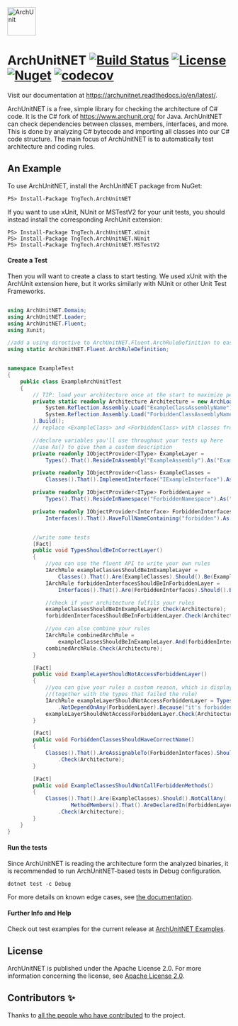 <img src="Logo/ArchUnitNET-Logo.png" height="64" alt="ArchUnit">

# ArchUnitNET [![Build Status](https://github.com/TNG/ArchUnitNET/actions/workflows/build.yaml/badge.svg)](https://github.com/TNG/ArchUnitNET/actions/workflows/build.yaml) [![License](https://img.shields.io/badge/License-Apache%202.0-blue.svg)](https://github.com/TNG/ArchUnitNET/blob/master/LICENSE) [![Nuget](https://img.shields.io/nuget/v/TngTech.ArchUnitNET)](https://www.nuget.org/packages/TngTech.ArchUnitNET/) [![codecov](https://codecov.io/gh/TNG/ArchUnitNET/graph/badge.svg?token=HgiEXfA0K7)](https://codecov.io/gh/TNG/ArchUnitNET)

Visit our documentation at https://archunitnet.readthedocs.io/en/latest/.

ArchUnitNET is a free, simple library for checking the architecture of C# code. It is the C# fork of https://www.archunit.org/ for Java. ArchUnitNET can check dependencies between
classes, members, interfaces, and more. This is done by analyzing C# bytecode and importing all classes into our C# code
structure. The main focus of ArchUnitNET is to automatically test architecture and coding rules.

## An Example

To use ArchUnitNET, install the ArchUnitNET package from NuGet:

```
PS> Install-Package TngTech.ArchUnitNET
```

If you want to use xUnit, NUnit or MSTestV2 for your unit tests, you should instead install the corresponding ArchUnit extension:

```
PS> Install-Package TngTech.ArchUnitNET.xUnit
PS> Install-Package TngTech.ArchUnitNET.NUnit
PS> Install-Package TngTech.ArchUnitNET.MSTestV2
```

#### Create a Test

Then you will want to create a class to start testing. We used xUnit with the ArchUnit extension here, but it works similarly with NUnit or other Unit Test Frameworks.

```cs

using ArchUnitNET.Domain;
using ArchUnitNET.Loader;
using ArchUnitNET.Fluent;
using Xunit;

//add a using directive to ArchUnitNET.Fluent.ArchRuleDefinition to easily define ArchRules
using static ArchUnitNET.Fluent.ArchRuleDefinition;


namespace ExampleTest
{
    public class ExampleArchUnitTest
    {
        // TIP: load your architecture once at the start to maximize performance of your tests
        private static readonly Architecture Architecture = new ArchLoader().LoadAssemblies(
            System.Reflection.Assembly.Load("ExampleClassAssemblyName"),
            System.Reflection.Assembly.Load("ForbiddenClassAssemblyName")
        ).Build();
        // replace <ExampleClass> and <ForbiddenClass> with classes from the assemblies you want to test

        //declare variables you'll use throughout your tests up here
        //use As() to give them a custom description
        private readonly IObjectProvider<IType> ExampleLayer =
            Types().That().ResideInAssembly("ExampleAssembly").As("Example Layer");

        private readonly IObjectProvider<Class> ExampleClasses =
            Classes().That().ImplementInterface("IExampleInterface").As("Example Classes");

        private readonly IObjectProvider<IType> ForbiddenLayer =
            Types().That().ResideInNamespace("ForbiddenNamespace").As("Forbidden Layer");

        private readonly IObjectProvider<Interface> ForbiddenInterfaces =
            Interfaces().That().HaveFullNameContaining("forbidden").As("Forbidden Interfaces");


        //write some tests
        [Fact]
        public void TypesShouldBeInCorrectLayer()
        {
            //you can use the fluent API to write your own rules
            IArchRule exampleClassesShouldBeInExampleLayer =
                Classes().That().Are(ExampleClasses).Should().Be(ExampleLayer);
            IArchRule forbiddenInterfacesShouldBeInForbiddenLayer =
                Interfaces().That().Are(ForbiddenInterfaces).Should().Be(ForbiddenLayer);

            //check if your architecture fulfils your rules
            exampleClassesShouldBeInExampleLayer.Check(Architecture);
            forbiddenInterfacesShouldBeInForbiddenLayer.Check(Architecture);

            //you can also combine your rules
            IArchRule combinedArchRule =
                exampleClassesShouldBeInExampleLayer.And(forbiddenInterfacesShouldBeInForbiddenLayer);
            combinedArchRule.Check(Architecture);
        }

        [Fact]
        public void ExampleLayerShouldNotAccessForbiddenLayer()
        {
            //you can give your rules a custom reason, which is displayed when it fails
            //(together with the types that failed the rule)
            IArchRule exampleLayerShouldNotAccessForbiddenLayer = Types().That().Are(ExampleLayer).Should()
                .NotDependOnAny(ForbiddenLayer).Because("it's forbidden");
            exampleLayerShouldNotAccessForbiddenLayer.Check(Architecture);
        }

        [Fact]
        public void ForbiddenClassesShouldHaveCorrectName()
        {
            Classes().That().AreAssignableTo(ForbiddenInterfaces).Should().HaveNameContaining("forbidden")
                .Check(Architecture);
        }

        [Fact]
        public void ExampleClassesShouldNotCallForbiddenMethods()
        {
            Classes().That().Are(ExampleClasses).Should().NotCallAny(
                    MethodMembers().That().AreDeclaredIn(ForbiddenLayer).Or().HaveNameContaining("forbidden"))
                .Check(Architecture);
        }
    }
}
```

#### Run the tests

Since ArchUnitNET is reading the architecture form the analyzed binaries, it is recommended to run ArchUnitNET-based tests in Debug configuration.

```
dotnet test -c Debug
```

For more details on known edge cases, see [the documentation](https://archunitnet.readthedocs.io/en/stable/limitations/debug_artifacts/).

#### Further Info and Help

Check out test examples for the current release at
[ArchUnitNET Examples](https://github.com/TNG/ArchUnitNET/tree/master/ExampleTest "ExampleTests").

## License

ArchUnitNET is published under the Apache License 2.0. For more information concerning the license, see
[Apache License 2.0](http://www.apache.org/licenses/LICENSE-2.0).

## Contributors ✨

Thanks to [all the people who have contributed](https://github.com/TNG/ArchUnitNET/graphs/contributors) to the project.
